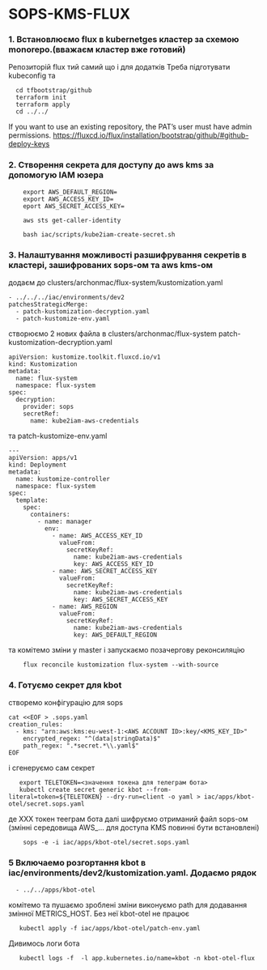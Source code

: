#  SOPS-KMS-FLUX

### 1. Встановлюємо flux в kubernetges кластер за схемою monorepo.(вважаєм кластер вже готовий)
   Репозиторій flux тий самий що і для додатків
   Треба підготувати kubeconfig та 
```shell
  cd tfbootstrap/github
  terraform init
  terraform apply
  cd ../../
```

If you want to use an existing repository, the PAT’s user must have admin permissions.
https://fluxcd.io/flux/installation/bootstrap/github/#github-deploy-keys

### 2. Створення секрета для доступу до aws kms за допомогую IAM юзера
```shell
    export AWS_DEFAULT_REGION=
    export AWS_ACCESS_KEY_ID=
    eport AWS_SECRET_ACCESS_KEY=
    
    aws sts get-caller-identity
   
    bash iac/scripts/kube2iam-create-secret.sh
```
### 3. Налаштування можливості разшифрування секретів в кластері, зашифрованих sops-ом та aws kms-ом
додаєм до clusters/archonmac/flux-system/kustomization.yaml
```text
- ../../../iac/environments/dev2
patchesStrategicMerge:
  - patch-kustomization-decryption.yaml
  - patch-kustomize-env.yaml
```
створюємо 2 нових файла в clusters/archonmac/flux-system
patch-kustomization-decryption.yaml
```text
apiVersion: kustomize.toolkit.fluxcd.io/v1
kind: Kustomization
metadata:
  name: flux-system
  namespace: flux-system
spec:
  decryption:
    provider: sops
    secretRef:
      name: kube2iam-aws-credentials

```
та
patch-kustomize-env.yaml
```text
---
apiVersion: apps/v1
kind: Deployment
metadata:
  name: kustomize-controller
  namespace: flux-system
spec:
  template:
    spec:
      containers:
        - name: manager
          env:
            - name: AWS_ACCESS_KEY_ID
              valueFrom:
                secretKeyRef:
                  name: kube2iam-aws-credentials
                  key: AWS_ACCESS_KEY_ID
            - name: AWS_SECRET_ACCESS_KEY
              valueFrom:
                secretKeyRef:
                  name: kube2iam-aws-credentials
                  key: AWS_SECRET_ACCESS_KEY
            - name: AWS_REGION
              valueFrom:
                secretKeyRef:
                  name: kube2iam-aws-credentials
                  key: AWS_DEFAULT_REGION

```
та комітемо зміни у master і запускаємо позачергову реконсиляцію
```shell
    flux reconcile kustomization flux-system --with-source 
```

### 4. Готуємо секрет для kbot
створемо конфігурацію для sops 
```text
cat <<EOF > .sops.yaml
creation_rules:
  - kms: "arn:aws:kms:eu-west-1:<AWS ACCOUNT ID>:key/<KMS_KEY_ID>"
    encrypted_regex: "^(data|stringData)$"
    path_regex: ".*secret.*\\.yaml$"
EOF
```
і сгенеруємо сам секрет
```shell
   export TELETOKEN=<значення токена для телеграм бота>
   kubectl create secret generic kbot --from-literal=token=${TELETOKEN} --dry-run=client -o yaml > iac/apps/kbot-otel/secret.sops.yaml
```
де XXX токен тееграм бота
далі шифруємо отриманий файл sops-ом (змінні середовища AWS_... для доступа KMS повинні бути встановлені)
```shell
    sops -e -i iac/apps/kbot-otel/secret.sops.yaml
```

### 5 Включаемо розгортання kbot в iac/environments/dev2/kustomization.yaml. Додаємо рядок
```text
  - ../../apps/kbot-otel
```
комітемо та пушаємо зроблені зміни
виконуємо path для додавання змінної METRICS_HOST. Без неї kbot-otel не працює
```shell
   kubectl apply -f iac/apps/kbot-otel/patch-env.yaml 
```
Дивимось логи бота
```shell
   kubectl logs -f  -l app.kubernetes.io/name=kbot -n kbot-otel-flux
```
